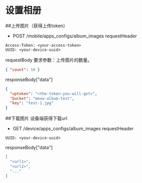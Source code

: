 # 设置相册

##上传图片（获得上传token）

* POST /mobile/apps_configs/album_images
requestHeader
```
Access-Token: <your-access-token>
UUID: <your-device-uuid>
```
requestBody
要求参数：上传图片的数量。

```json
{ "count": 10 }
```

responseBody["data"]
```json
{
  "uptoken": "<the-token-you-will-get>",
  "bucket": "meow-album-test",
  "key": "test-1.jpg"
}
```
##下载图片
设备端获得下载url

* GET /device/apps_configs/album_images
requestHeader
```
UUID: <your-device-uuid>
```

responseBody["data"]
```json
[
  "<url1>",
  "<url2>",
  "..."
]
```
